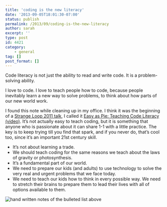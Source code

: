 ```yaml
---
title: 'coding is the new literacy'
date: '2013-09-05T18:01:30-07:00'
status: publish
permalink: /2013/09/coding-is-the-new-literacy
author: sarah
excerpt: ''
type: post
id: 4421
category:
    - general
tag: []
post_format: []
---
```

Code literacy is not just the ability to read and write code. It is a problem-solving ability.

I love to code. I love to teach people how to code, because people inevitably learn a new way to solve problems, to think about how parts of our new world work.

I found this note while cleaning up in my office. I think it was the beginning of a [Strange Loop 2011 talk](https://thestrangeloop.com/sessions/teaching-code-literacy), I called it [Easy as Pie: Teaching Code Literacy (video)](http://www.infoq.com/presentations/Easy-as-Pie-Teaching-Code-Literacy). It’s not actually easy to teach coding, but it is something that anyone who is passionate about it can share 1-1 with a little practice. The key is to keep trying till you find that spark, and if you never do, that’s cool too, since it’s an important 21st century skill.

- It’s not about learning a trade.
- We should teach coding for the same reasons we teach about the laws of gravity or photosynthesis.
- It’s a fundamental part of our world.
- We need to prepare our kids (and adults) to use technology to solve the very real and urgent problems that we face today.
- We need to teach our kids how to think in every possible way. We need to stretch their brains to prepare them to lead their lives with all of options available to them.

![hand written notes of the bulleted list above](https://monosnap.com/image/kbTW7wnivzStPDqgVvypANyV1.png)